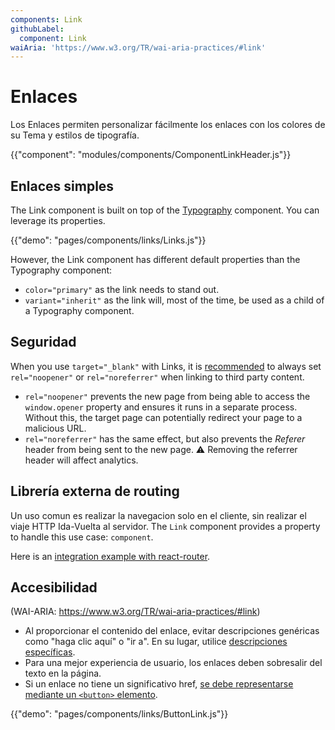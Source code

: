 ```yaml
---
components: Link
githubLabel:
  component: Link
waiAria: 'https://www.w3.org/TR/wai-aria-practices/#link'
---
```


# Enlaces

<p class="description">Los Enlaces permiten personalizar fácilmente los enlaces con los colores de su Tema y estilos de tipografía.</p>

{{"component": "modules/components/ComponentLinkHeader.js"}}

## Enlaces simples

The Link component is built on top of the [Typography](/api/typography/) component. You can leverage its properties.

{{"demo": "pages/components/links/Links.js"}}

However, the Link component has different default properties than the Typography component:

- `color="primary"` as the link needs to stand out.
- `variant="inherit"` as the link will, most of the time, be used as a child of a Typography component.

## Seguridad

When you use `target="_blank"` with Links, it is [recommended](https://developers.google.com/web/tools/lighthouse/audits/noopener) to always set `rel="noopener"` or `rel="noreferrer"` when linking to third party content.

- `rel="noopener"` prevents the new page from being able to access the `window.opener` property and ensures it runs in a separate process. Without this, the target page can potentially redirect your page to a malicious URL.
- `rel="noreferrer"` has the same effect, but also prevents the *Referer* header from being sent to the new page. ⚠️ Removing the referrer header will affect analytics.

## Librería externa de routing

Un uso comun es realizar la navegacion solo en el cliente, sin realizar el viaje HTTP Ida-Vuelta al servidor. The `Link` component provides a property to handle this use case: `component`.

Here is an [integration example with react-router](/guides/composition/#link).

## Accesibilidad

(WAI-ARIA: https://www.w3.org/TR/wai-aria-practices/#link)

- Al proporcionar el contenido del enlace, evitar descripciones genéricas como "haga clic aquí" o "ir a". En su lugar, utilice [descripciones específicas](https://developers.google.com/web/tools/lighthouse/audits/descriptive-link-text).
- Para una mejor experiencia de usuario, los enlaces deben sobresalir del texto en la página.
- Si un enlace no tiene un significativo href, [se debe representarse mediante un `<button>` elemento](https://github.com/evcohen/eslint-plugin-jsx-a11y/blob/master/docs/rules/anchor-is-valid.md).

{{"demo": "pages/components/links/ButtonLink.js"}}
